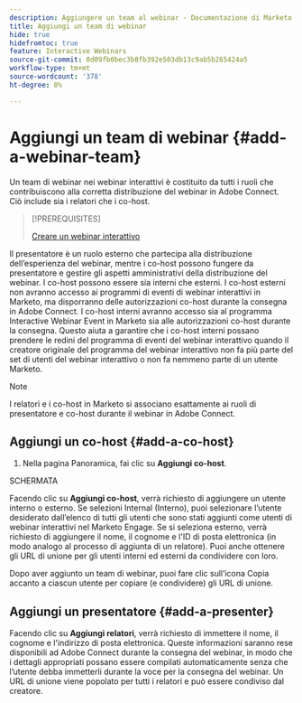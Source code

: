```yaml
---
description: Aggiungere un team al webinar - Documentazione di Marketo - Documentazione del prodotto
title: Aggiungi un team di webinar
hide: true
hidefromtoc: true
feature: Interactive Webinars
source-git-commit: 0d09fb0bec3b8fb392e503db13c9ab5b265424a5
workflow-type: tm+mt
source-wordcount: '378'
ht-degree: 0%

---
```


# Aggiungi un team di webinar {#add-a-webinar-team}

Un team di webinar nei webinar interattivi è costituito da tutti i ruoli che contribuiscono alla corretta distribuzione del webinar in Adobe Connect. Ciò include sia i relatori che i co-host.

>[!PREREQUISITES]
>
>[Creare un webinar interattivo](/help/marketo/product-docs/demand-generation/events/interactive-webinars/create-an-interactive-webinar.md)

Il presentatore è un ruolo esterno che partecipa alla distribuzione dell’esperienza del webinar, mentre i co-host possono fungere da presentatore e gestire gli aspetti amministrativi della distribuzione del webinar. I co-host possono essere sia interni che esterni. I co-host esterni non avranno accesso ai programmi di eventi di webinar interattivi in Marketo, ma disporranno delle autorizzazioni co-host durante la consegna in Adobe Connect. I co-host interni avranno accesso sia al programma Interactive Webinar Event in Marketo sia alle autorizzazioni co-host durante la consegna. Questo aiuta a garantire che i co-host interni possano prendere le redini del programma di eventi del webinar interattivo quando il creatore originale del programma del webinar interattivo non fa più parte del set di utenti del webinar interattivo o non fa nemmeno parte di un utente Marketo.

>[!NOTE]
>
>I relatori e i co-host in Marketo si associano esattamente ai ruoli di presentatore e co-host durante il webinar in Adobe Connect.

## Aggiungi un co-host {#add-a-co-host}

1. Nella pagina Panoramica, fai clic su **Aggiungi co-host**.

SCHERMATA

Facendo clic su **Aggiungi co-host**, verrà richiesto di aggiungere un utente interno o esterno. Se selezioni Internal (Interno), puoi selezionare l’utente desiderato dall’elenco di tutti gli utenti che sono stati aggiunti come utenti di webinar interattivi nel Marketo Engage. Se si seleziona esterno, verrà richiesto di aggiungere il nome, il cognome e l&#39;ID di posta elettronica (in modo analogo al processo di aggiunta di un relatore). Puoi anche ottenere gli URL di unione per gli utenti interni ed esterni da condividere con loro.

Dopo aver aggiunto un team di webinar, puoi fare clic sull’icona Copia accanto a ciascun utente per copiare (e condividere) gli URL di unione.

## Aggiungi un presentatore {#add-a-presenter}

Facendo clic su **Aggiungi relatori**, verrà richiesto di immettere il nome, il cognome e l&#39;indirizzo di posta elettronica. Queste informazioni saranno rese disponibili ad Adobe Connect durante la consegna del webinar, in modo che i dettagli appropriati possano essere compilati automaticamente senza che l’utente debba immetterli durante la voce per la consegna del webinar. Un URL di unione viene popolato per tutti i relatori e può essere condiviso dal creatore.
